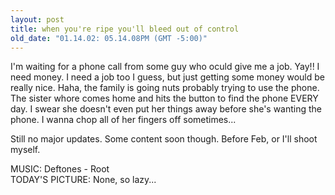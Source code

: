 ```yaml
---
layout: post
title: when you're ripe you'll bleed out of control
old_date: "01.14.02: 05.14.08PM (GMT -5:00)"
---
```


I'm waiting for a phone call from some guy who oculd give me a job. Yay!! I
need money. I need a job too I guess, but just getting some money would be
really nice. Haha, the family is going nuts probably trying to use the phone.
The sister whore comes home and hits the button to find the phone EVERY day. I
swear she doesn't even put her things away before she's wanting the phone. I
wanna chop all of her fingers off sometimes...

Still no major updates. Some content soon though. Before Feb, or I'll shoot
myself.

MUSIC: Deftones - Root  
TODAY'S PICTURE: None, so lazy...
